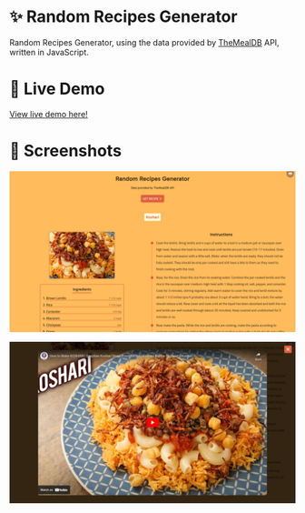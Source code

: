 ﻿# :sparkles: Random Recipes Generator

Random Recipes Generator, using the data provided by [TheMealDB](https://www.themealdb.com/) API, written in JavaScript. 

# :rocket: Live Demo
[View live demo here!](https://thuhtoosan.github.io/random-recipes-generator/)

# :eyes: Screenshots
![Recipe Screenshot](https://github.com/ThuHtooSan/random-recipes-generator/blob/main/images/recipe-screenshot.png?raw=true)

![Videoplayer Screenshot](https://github.com/ThuHtooSan/random-recipes-generator/blob/main/images/videoplayer-screenshot.png?raw=true)
